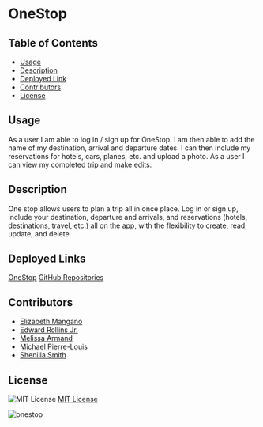 # OneStop

## Table of Contents

* [Usage](##Usage)
* [Description](##Description)
* [Deployed Link](##Deployed-Link)
* [Contributors](##Contributors)
* [License](##License)


## Usage
As a user I am able to log in / sign up for OneStop.
I am then able to add the name of my destination, arrival and departure dates.
I can then include my reservations for hotels, cars, planes, etc. and upload a photo.
As a user I can view my completed trip and make edits.

## Description
One stop allows users to plan a trip all in once place. 
Log in or sign up, include your destination, departure and arrivals, and reservations (hotels, destinations, travel, etc.) all on the app, with the flexibility to create, read, update, and delete. 

## Deployed Links

[OneStop](https://dashboard.heroku.com/apps/onestop-us)
[GitHub Repositories](https://github.com/Errollinsjr/OneStop)

## Contributors

* [Elizabeth Mangano](https://github.com/emangano2816)
* [Edward Rollins Jr.](https://github.com/Errollinsjr)
* [Melissa Armand](https://github.com/melissarmand)
* [Michael Pierre-Louis](https://github.com/mgpierrelouis)
* [Shenilla Smith](https://github.com/SmithRBG)

## License
 ![MIT License](https://img.shields.io/badge/License-MIT-yellow.svg)
  [MIT License](https://opensource.org/licenses/MIT)
  
  
  ![onestop](https://user-images.githubusercontent.com/81999910/136474969-1afc2e2f-2e65-4691-b444-45d32fcaeb6e.JPG)

  

